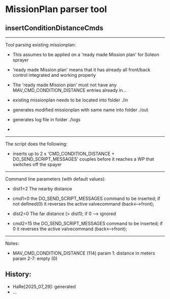 # MissionPlan parser tool

## insertConditionDistanceCmds
---------
Tool parsing existing missionplan:  
 - This assumes to be applied on a 'ready made Mission plan' for Soleon sprayer 
 - 'ready made Mission plan' means that it has already all front/back control integrated and working properly 
 - The 'ready made Mission plan' must not have any MAV_CMD_CONDITION_DISTANCE entries already in...
 
 - existing missionplan needs to be located into folder ./in
 - generates modified missionplan with same name into folder ./out
 - generates log file in folder ./logs
 - 

---------
 The script does the following:
 - inserts up to 2 x 'CMD_CONDITION_DISTANCE + DO_SEND_SCRIPT_MESSAGES' couples before it reaches a WP that switches off the spayer 
 
---------
 Command line parameters (with default values):
 - dist1=2   The nearby distance
 - cmd1=0    the DO_SEND_SCRIPT_MESSAGES command to be inserted; if not defined(0) it reverses the active valvecommand (back<-->front);
 
 - dist2=0   The far distance (> dist1); if 0 --> ignored
 - cmd2=15   the DO_SEND_SCRIPT_MESSAGES command to be inserted; if 0 it reverses the active valvecommand (back<-->front);

 
---------
 Notes:
 - MAV_CMD_CONDITION_DISTANCE (114) 
    param 1: distance in meters 
    param 2-7: empty (0)
 
## History:
 - HaRe[2025_07_29]: generated
 - ...

